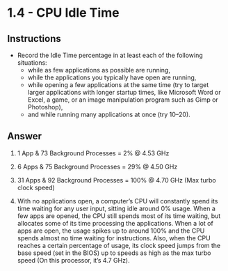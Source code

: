 # 1.4 - CPU Idle Time

## Instructions
 - Record the Idle Time percentage in at least each of the following situations:
	* while as few applications as possible are running,
	* while the applications you typically have open are running,
	* while opening a few applications at the same time (try to target larger applications with longer startup times, like Microsoft Word or Excel, a game, or an image manipulation program such as Gimp or Photoshop),
	* and while running many applications at once (try 10–20).
## Answer

1. 1 App & 73 Background Processes = 2% @ 4.53 GHz 
2. 6 Apps & 75 Background Processes = 29% @ 4.50 GHz 
3. 31 Apps & 92 Background Processes = 100% @ 4.70 GHz (Max turbo clock speed)

4. With no applications open, a computer’s CPU will constantly spend its time waiting for any user input, sitting idle around 0% usage. When a few apps are opened, the CPU still spends most of its time waiting, but allocates some of its time processing the applications. When a lot of apps are open, the usage spikes up to around 100% and the CPU spends almost no time waiting for instructions. Also, when the CPU reaches a certain percentage of usage, its clock speed jumps from the base speed (set in the BIOS) up to speeds as high as the max turbo speed (On this processor, it’s 4.7 GHz).
